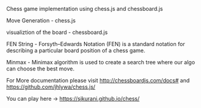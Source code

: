 Chess game implementation using chess.js and chessboard.js

Move Generation - chess.js

visualiztion of the board - chessboard.js

FEN String - Forsyth–Edwards Notation (FEN) is a standard notation for describing a particular board position of a chess game.

Minmax - Minimax algorithm is used to create a search tree where our algo can choose the best move.

For More documentation please visit http://chessboardjs.com/docs# and https://github.com/jhlywa/chess.js/

You can play here -> https://sjkurani.github.io/chess/

